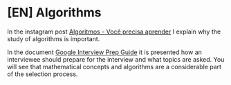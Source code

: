 # [EN] Algorithms

In the instagram post [Algoritmos - Você precisa aprender](https://www.instagram.com/p/DDM5cuFuCYe/?img_index=1) I explain why the study of algorithms is important. 

In the document [Google Interview Prep Guide](/algorithms/1-algorithms/[Google%20Interview%20Prep%20Guide]%20SWE%20-%20UGrad.pdf) it is presented how an interviewee should prepare for the interview and what topics are asked. You will see that mathematical concepts and algorithms are a considerable part of the selection process.